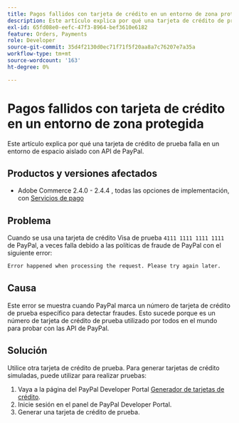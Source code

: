 ```yaml
---
title: Pagos fallidos con tarjeta de crédito en un entorno de zona protegida
description: Este artículo explica por qué una tarjeta de crédito de prueba falla en un entorno de espacio aislado con API de PayPal.
exl-id: 65fd08e0-eefc-47f3-8964-bef3610e6182
feature: Orders, Payments
role: Developer
source-git-commit: 35d4f2130d0ec71f71f5f20aa8a7c76207e7a35a
workflow-type: tm+mt
source-wordcount: '163'
ht-degree: 0%

---
```


# Pagos fallidos con tarjeta de crédito en un entorno de zona protegida

Este artículo explica por qué una tarjeta de crédito de prueba falla en un entorno de espacio aislado con API de PayPal.

## Productos y versiones afectados


* Adobe Commerce 2.4.0 - 2.4.4 , todas las opciones de implementación, con [Servicios de pago](https://marketplace.magento.com/magento-payment-services.html)

## Problema

Cuando se usa una tarjeta de crédito Visa de prueba `4111 1111 1111 1111` de PayPal, a veces falla debido a las políticas de fraude de PayPal con el siguiente error:

```bash
Error happened when processing the request. Please try again later.
```

## Causa

Este error se muestra cuando PayPal marca un número de tarjeta de crédito de prueba específico para detectar fraudes. Esto sucede porque es un número de tarjeta de crédito de prueba utilizado por todos en el mundo para probar con las API de PayPal.

## Solución

Utilice otra tarjeta de crédito de prueba. Para generar tarjetas de crédito simuladas, puede utilizar para realizar pruebas:

1. Vaya a la página del PayPal Developer Portal [Generador de tarjetas de crédito](https://developer.paypal.com/developer/creditCardGenerator/).
1. Inicie sesión en el panel de PayPal Developer Portal.
1. Generar una tarjeta de crédito de prueba.
